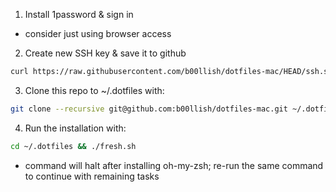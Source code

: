 1. Install 1password & sign in
- consider just using browser access

2. Create new SSH key & save it to github

``` zsh
curl https://raw.githubusercontent.com/b00llish/dotfiles-mac/HEAD/ssh.sh | sh -s "b00llish@pm.me"
```
 
 3. Clone this repo to ~/.dotfiles with:
 ```zsh 
 git clone --recursive git@github.com:b00llish/dotfiles-mac.git ~/.dotfiles
 ```

 4. Run the installation with:
 ```zsh
 cd ~/.dotfiles && ./fresh.sh
 ```

 - command will halt after installing oh-my-zsh; re-run the same command to continue with remaining tasks
